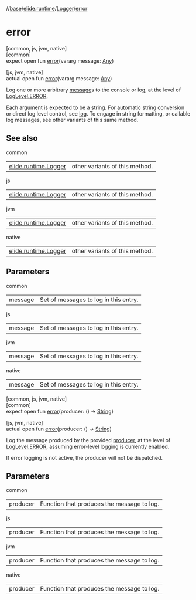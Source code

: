 //[base](../../../index.md)/[elide.runtime](../index.md)/[Logger](index.md)/[error](error.md)

# error

[common, js, jvm, native]\
[common]\
expect open fun [error](error.md)(vararg message: [Any](https://kotlinlang.org/api/latest/jvm/stdlib/kotlin/-any/index.html))

[js, jvm, native]\
actual open fun [error](error.md)(vararg message: [Any](https://kotlinlang.org/api/latest/jvm/stdlib/kotlin/-any/index.html))

Log one or more arbitrary [message](error.md)s to the console or log, at the level of [LogLevel.ERROR](../-log-level/-e-r-r-o-r/index.md).

Each argument is expected to be a string. For automatic string conversion or direct log level control, see [log](log.md). To engage in string formatting, or callable log messages, see other variants of this same method.

## See also

common

| | |
|---|---|
| [elide.runtime.Logger](info.md) | other variants of this method. |

js

| | |
|---|---|
| [elide.runtime.Logger](info.md) | other variants of this method. |

jvm

| | |
|---|---|
| [elide.runtime.Logger](info.md) | other variants of this method. |

native

| | |
|---|---|
| [elide.runtime.Logger](info.md) | other variants of this method. |

## Parameters

common

| | |
|---|---|
| message | Set of messages to log in this entry. |

js

| | |
|---|---|
| message | Set of messages to log in this entry. |

jvm

| | |
|---|---|
| message | Set of messages to log in this entry. |

native

| | |
|---|---|
| message | Set of messages to log in this entry. |

[common, js, jvm, native]\
[common]\
expect open fun [error](error.md)(producer: () -&gt; [String](https://kotlinlang.org/api/latest/jvm/stdlib/kotlin/-string/index.html))

[js, jvm, native]\
actual open fun [error](error.md)(producer: () -&gt; [String](https://kotlinlang.org/api/latest/jvm/stdlib/kotlin/-string/index.html))

Log the message produced by the provided [producer](error.md), at the level of [LogLevel.ERROR](../-log-level/-e-r-r-o-r/index.md), assuming error-level logging is currently enabled.

If error logging is not active, the producer will not be dispatched.

## Parameters

common

| | |
|---|---|
| producer | Function that produces the message to log. |

js

| | |
|---|---|
| producer | Function that produces the message to log. |

jvm

| | |
|---|---|
| producer | Function that produces the message to log. |

native

| | |
|---|---|
| producer | Function that produces the message to log. |
